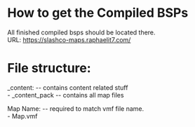 # How to get the Compiled BSPs
All finished compiled bsps should be located there.<br>
URL: https://slashco-maps.raphaelit7.com/<br>

# File structure:
\_content: -- contains content related stuff<br>
\- \_content\_pack -- contains all map files<br>

Map Name: -- required to match vmf file name.<br>
\- Map.vmf<br>